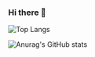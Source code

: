 ### Hi there 👋

<!--
**erhanakca/erhanakca** is a ✨ _special_ ✨ repository because its `README.md` (this file) appears on your GitHub profile.

Here are some ideas to get you started:

- 🔭 I’m currently working on ...
- 🌱 I’m currently learning ...
- 👯 I’m looking to collaborate on ...
- 🤔 I’m looking for help with ...
- 💬 Ask me about ...
- 📫 How to reach me: ...
- 😄 Pronouns: ...
- ⚡ Fun fact: ...
-->
![Top Langs](https://github-readme-stats.vercel.app/api/top-langs/?username=erhanakca&theme=dracula&layout=compact) 

![Anurag's GitHub stats](https://github-readme-stats.vercel.app/api?username=erhanakca&count_private=true&theme=dracula&show_icons=true)
